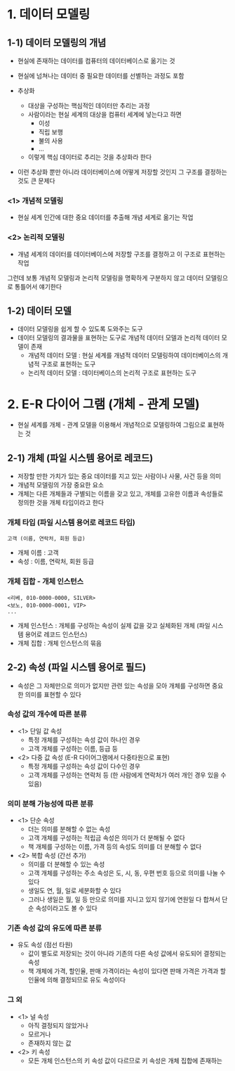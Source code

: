 # 1. 데이터 모델링

## 1-1) 데이터 모델링의 개념

- 현실에 존재하는 데이터를 컴퓨터의 데이터베이스로 옮기는 것
- 현실에 넘쳐나는 데이터 중 필요한 데이터를 선별하는 과정도 포함

- 추상화
  - 대상을 구성하는 핵심적인 데이터만 추리는 과정
  - 사람이라는 현실 세계의 대상을 컴퓨터 세계에 넣는다고 하면
    - 이성
    - 직립 보행
    - 불의 사용
    - ...
  - 이렇게 핵심 데이터로 추리는 것을 추상화라 한다
- 이런 추상화 뿐만 아니라 데이터베이스에 어떻게 저장할 것인지 그 구조를 결정하는 것도 큰 문제다

### <1> 개념적 모델링

- 현실 세계 인간에 대한 중요 데이터를 추출해 개념 세계로 옮기는 작업

### <2> 논리적 모델링

- 개념 세계의 데이터를 데이터베이스에 저장할 구조를 결정하고 이 구조로 표현하는 작업

그런데 보통 개념적 모델링과 논리적 모델링을 명확하게 구분하지 않고 데이터 모델링으로 통틀어서 얘기한다

## 1-2) 데이터 모델

- 데이터 모델링을 쉽게 할 수 있도록 도와주는 도구
- 데이터 모델링의 결과물을 표현하는 도구로 개념적 데이터 모델과 논리적 데이터 모델이 존재
  - 개념적 데이터 모델 : 현실 세계를 개념적 데이터 모델링하여 데이터베이스의 개념적 구조로 표현하는 도구
  - 논리적 데이터 모델 : 데이터베이스의 논리적 구조로 표현하는 도구

# 2. E-R 다이어 그램 (개체 - 관계 모델)

- 현실 세계를 개체 - 관계 모델을 이용해서 개념적으로 모델링하여 그림으로 표현하는 것

## 2-1) 개체 (파일 시스템 용어로 레코드)

- 저장할 만한 가치가 있는 중요 데이터를 지고 있는 사람이나 사물, 사건 등을 의미
- 개념적 모델링의 가장 중요한 요소
- 개체는 다른 개체들과 구별되는 이름을 갖고 있고, 개체를 고유한 이름과 속성들로 정의한 것을 개체 타입이라고 한다

### 개체 타입 (파일 시스템 용어로 레코드 타입)

```shell
고객 (이름, 연락처, 회원 등급)
```

- 개체 이름 : 고객
- 속성 : 이름, 연락처, 회원 등급

### 개체 집합 - 개체 인스턴스

```shell
<리베, 010-0000-0000, SILVER>
<보노, 010-0000-0001, VIP>
...
```

- 개체 인스턴스 : 개체를 구성하는 속성이 실제 값을 갖고 실체화된 개체 (파일 시스템 용어로 레코드 인스턴스)
- 개체 집합 : 개체 인스턴스의 묶음

## 2-2) 속성 (파일 시스템 용어로 필드)

- 속성은 그 자체만으로 의미가 없지만 관련 있는 속성을 모아 개체를 구성하면 중요한 의미를 표현할 수 있다

### 속성 값의 개수에 따른 분류

- <1> 단일 값 속성
  - 특정 개체를 구성하는 속성 값이 하나인 경우
  - 고객 개체를 구성하는 이름, 등급 등
- <2> 다중 값 속성 (E-R 다이어그램에서 다중타원으로 표현)
  - 특정 개체를 구성하는 속성 값이 다수인 경우
  - 고객 개체를 구성하는 연락처 등 (한 사람에게 연락처가 여러 개인 경우 있을 수 있음)

### 의미 분해 가능성에 따른 분류

- <1> 단순 속성
  - 더는 의미를 분해할 수 없는 속성
  - 고객 개체를 구성하는 적립금 속성은 의미가 더 분해될 수 없다
  - 책 개체를 구성하는 이름, 가격 등의 속성도 의미를 더 분해할 수 없다
- <2> 복합 속성 (간선 추가)
  - 의미를 더 분해할 수 있는 속성
  - 고객 개체를 구성하는 주소 속성은 도, 시, 동, 우편 번호 등으로 의미를 나눌 수 있다
  - 생일도 연, 월, 일로 세분화할 수 있다
  - 그러나 생일은 월, 일 등 만으로 의미를 지니고 있지 않기에 연원일 다 합쳐서 단순 속성이라고도 볼 수 있다

### 기존 속성 값의 유도에 따른 분류

- 유도 속성 (점선 타원)
  - 값이 별도로 저장되는 것이 아니라 기존의 다른 속성 값에서 유도되어 결정되는 속성
  - 책 개체에 가격, 할인율, 판매 가격이라는 속성이 있다면 판매 가격은 가격과 할인율에 의해 결정되므로 유도 속성이다

### 그 외

- <1> 널 속성
  - 아직 결정되지 않았거나
  - 모르거나
  - 존재하지 않는 값
- <2> 키 속성
  - 모든 개체 인스턴스의 키 속성 값이 다르므로 키 속성은 개체 집합에 존재하는
